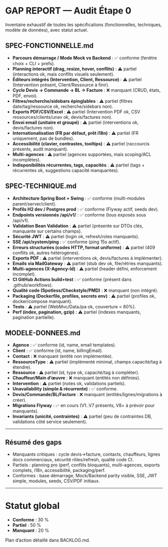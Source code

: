 # GAP REPORT — Audit Étape 0

Inventaire exhaustif de toutes les spécifications (fonctionnelles, techniques, modèle de données), avec statut actuel.

## SPEC-FONCTIONNELLE.md
- **Parcours démarrage / Mode Mock vs Backend** : ✅ conforme (fenêtre choix + CLI + prefs).
- **Planning interactif (drag, resize, hover, conflits)** : ⚠️ partiel (interactions ok, mais conflits visuels seulement).
- **Éditeurs intégrés (Intervention, Client, Ressource)** : ⚠️ partiel (Intervention présent, Client/Ressource à finir).
- **Cycle Devis → Commande → BL → Facture** : ❌ manquant (CRUD, états, PDF, envoi).
- **Filtres/recherche/sidebars épinglables** : ⚠️ partiel (filtres date/tag/ressource ok, recherche/sidebars non).
- **Exports PDF/CSV/Excel** : ⚠️ partiel (Intervention PDF ok, CSV ressources/clients/unav ok, devis/factures non).
- **Envoi email (unitaire et groupé)** : ⚠️ partiel (interventions ok, devis/factures non).
- **Internationalisation (FR par défaut, prêt i18n)** : ⚠️ partiel (FR uniquement, pas de bundles).
- **Accessibilité (clavier, contrastes, tooltips)** : ⚠️ partiel (raccourcis présents, audit manquant).
- **Multi-agences** : ⚠️ partiel (agences supportées, mais scoping/ACL incomplètes).
- **Indisponibilités récurrentes, tags, capacités** : ⚠️ partiel (tags + récurrentes ok, suggestions capacité manquantes).

## SPEC-TECHNIQUE.md
- **Architecture Spring Boot + Swing** : ✅ conforme (multi-modules parent/server/client).
- **Profils H2 dev / Postgres prod** : ✅ conforme (Flyway actif, seeds dev).
- **Endpoints versionnés /api/v1/** : ✅ conforme (tous exposés sous /api/v1).
- **Validation Bean Validation** : ⚠️ partiel (présente sur DTOs clés, manquante sur certains champs).
- **Sécurité JWT** : ⚠️ partiel (login ok, refresh/roles manquants).
- **SSE /api/system/ping** : ✅ conforme (ping 15s actif).
- **Erreurs structurées (codes HTTP, format uniforme)** : ⚠️ partiel (409 conflits ok, autres hétérogènes).
- **Exports PDF** : ⚠️ partiel (interventions ok, devis/factures à implémenter).
- **Emails via MailGateway** : ⚠️ partiel (stub dev ok, file/rétries manquants).
- **Multi-agences (X-Agency-Id)** : ⚠️ partiel (header défini, enforcement incomplet).
- **CI GitHub Actions build+test** : ✅ conforme (présent dans .github/workflows).
- **Qualité code (Spotless/Checkstyle/PMD)** : ❌ manquant (non intégré).
- **Packaging (Dockerfile, profiles, secrets env)** : ⚠️ partiel (profiles ok, docker/compose manquant).
- **Tests** : ⚠️ partiel (WebMvc/DataJpa ok, couverture < 80%). 
- **Perf (index, pagination, gzip)** : ⚠️ partiel (indexes manquants, pagination partielle).

## MODELE-DONNEES.md
- **Agence** : ✅ conforme (id, name, email templates).
- **Client** : ✅ conforme (id, name, billingEmail).
- **Contact** : ❌ manquant (entité non implémentée).
- **RessourceType** : ⚠️ partiel (implémenté minimal, champs capacité/tag à étendre).
- **Ressource** : ⚠️ partiel (id, type ok, capacité/tag à compléter).
- **Chauffeur/Main d’œuvre** : ❌ manquant (entités non définies).
- **Intervention** : ⚠️ partiel (notes ok, validations partiels).
- **Unavailability (simple & récurrente)** : ✅ conforme.
- **Devis/Commande/BL/Facture** : ❌ manquant (entités/lignes/migrations à créer).
- **Migrations Flyway** : ✅ en cours (V1..V7 présents, V8+ à prévoir pour manquants).
- **Invariants (unicité, contraintes)** : ⚠️ partiel (peu de contraintes DB, validations côté service seulement).

---

## Résumé des gaps
- Manquants critiques : cycle devis→facture, contacts, chauffeurs, lignes docs commerciaux, sécurité rôles/refresh, qualité code CI.
- Partiels : planning pro (perf, conflits bloquants), multi-agences, exports complets, i18n, accessibilité, packaging/perf. 
- Conformes : base démarrage, Mock/Backend parity visible, SSE, JWT simple, modules, seeds, CSV/PDF initiaux.

---

# Statut global
- **Conforme** : 30 %
- **Partiel** : 50 %
- **Manquant** : 20 %

Plan d’action détaillé dans BACKLOG.md.
